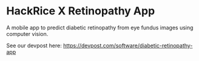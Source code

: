 # HackRice X Retinopathy App

A mobile app to predict diabetic retinopathy from eye fundus images using computer vision.

See our devpost here: https://devpost.com/software/diabetic-retinopathy-app
